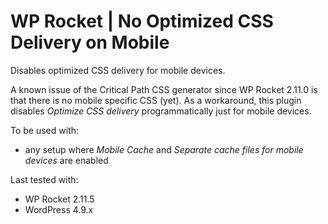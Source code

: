 # WP Rocket | No Optimized CSS Delivery on Mobile

Disables optimized CSS delivery for mobile devices.

A known issue of the Critical Path CSS generator since WP Rocket 2.11.0 is that there is no mobile specific CSS (yet). As a workaround, this plugin disables _Optimize CSS delivery_ programmatically just for mobile devices.

To be used with:
* any setup where _Mobile Cache_ and _Separate cache files for mobile devices_ are enabled

Last tested with:
* WP Rocket 2.11.5
* WordPress 4.9.x

